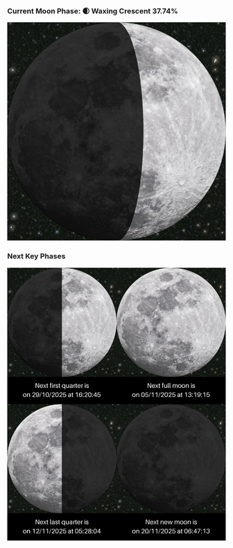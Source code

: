 ### Current Moon Phase: 🌒 Waxing Crescent 37.74%
![Moon Phase](moonphase.png)
### Next Key Phases
![Gallery](gallery.png)
